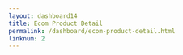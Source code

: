 ```yaml
---
layout: dashboard14
title: Ecom Product Detail
permalink: /dashboard/ecom-product-detail.html
linknum: 2
---
```

